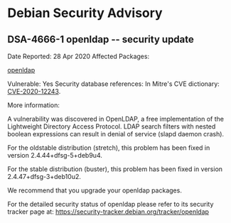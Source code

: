 
Debian Security Advisory
========================


DSA-4666-1 openldap -- security update
--------------------------------------



Date Reported:
28 Apr 2020
Affected Packages:

[openldap](https://packages.debian.org/src:openldap)

Vulnerable:
Yes
Security database references:
In Mitre's CVE dictionary: [CVE-2020-12243](https://security-tracker.debian.org/tracker/CVE-2020-12243).  

More information:

A vulnerability was discovered in OpenLDAP, a free implementation of the
Lightweight Directory Access Protocol. LDAP search filters with nested
boolean expressions can result in denial of service (slapd daemon
crash).


For the oldstable distribution (stretch), this problem has been fixed
in version 2.4.44+dfsg-5+deb9u4.


For the stable distribution (buster), this problem has been fixed in
version 2.4.47+dfsg-3+deb10u2.


We recommend that you upgrade your openldap packages.


For the detailed security status of openldap please refer to its
security tracker page at:
<https://security-tracker.debian.org/tracker/openldap>





